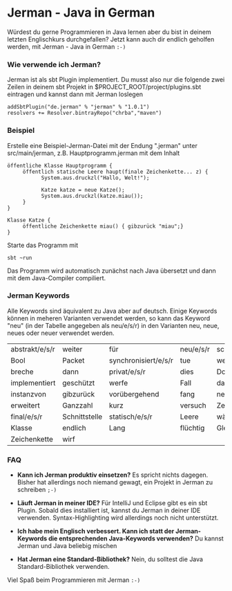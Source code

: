 # Jerman - Java in German

Würdest du gerne Programmieren in Java lernen aber du bist in deinem letzten Englischkurs durchgefallen? Jetzt kann auch dir endlich geholfen werden, mit Jerman - Java in German `:-)`

### Wie verwende ich Jerman?

Jerman ist als sbt Plugin implementiert. Du musst also nur die folgende zwei Zeilen in deinem sbt Projekt in $PROJECT_ROOT/project/plugins.sbt eintragen und kannst dann mit Jerman loslegen

```
addSbtPlugin("de.jerman" % "jerman" % "1.0.1")
resolvers += Resolver.bintrayRepo("chrba","maven")
```

### Beispiel 
Erstelle eine Beispiel-Jerman-Datei mit der Endung ".jerman" unter src/main/jerman, z.B. Hauptprogramm.jerman mit dem Inhalt

```
öffentliche Klasse Hauptprogramm {
     öffentlich statische Leere haupt(finale Zeichenkette... z) {
           System.aus.druckzl("Hallo, Welt!");

 	       Katze katze = neue Katze();
	       System.aus.druckzl(katze.miau());
     }
}

Klasse Katze {
	 öffentliche Zeichenkette miau() { gibzurück "miau";}
}
```
Starte das Programm mit
```
sbt ~run
```

Das Programm wird automatisch zunächst nach Java übersetzt und dann mit dem Java-Compiler compiliert.

### Jerman Keywords
Alle Keywords sind äquivalent zu Java aber auf deutsch. Einige Keywords können in meheren Varianten verwendet werden, so kann das Keyword "neu" (in der Tabelle angegeben als neu/e/s/r) in den Varianten neu, neue, neues oder neuer verwendet werden.


<table>
<tr><td> abstrakt/e/s/r</td><td> weiter</td><td> für</td><td> neu/e/s/r</td><td> schalte</td></tr>
<tr><td>Bool</td><td> Packet</td><td> synchronisiert/e/s/r</td><td> tue</td><td> wenn</td></tr>
<tr><td>breche</td><td> dann</td><td> privat/e/s/r</td><td> dies</td><td> Dopppelt </td></tr>
<tr><td>implementiert</td><td> geschützt</td><td> werfe</td><td> Fall</td><td> dann </td></tr>
<tr><td>instanzvon</td><td> gibzurück</td><td> vorübergehend</td><td> fang </td><td>neu/e/s/r</td></tr>
<tr><td> erweitert</td><td> Ganzzahl</td><td> kurz</td><td> versuch</td><td> Zeichen </td></tr>
<tr><td>final/e/s/r</td><td> Schnittstelle</td><td> statisch/e/s/r</td><td> Leere</td><td>während</td></tr>
<tr><td>Klasse</td><td> endlich</td><td> Lang</td><td> flüchtig</td><td> Gleitkommazahl</td></tr>
<tr><td>Zeichenkette</td><td>wirf</td><td></td><td></td><td></td></tr>
</table>

### FAQ
* **Kann ich Jerman produktiv einsetzen?**
Es spricht nichts dagegen. Bisher hat allerdings noch niemand gewagt, ein Projekt in Jerman zu schreiben `;-)`

* **Läuft Jerman in meiner IDE?**
Für IntelliJ und Eclipse gibt es ein sbt Plugin. Sobald dies installiert ist, kannst du Jerman in deiner IDE verwenden. Syntax-Highlighting wird allerdings noch nicht unterstützt.

* **Ich habe mein Englisch verbessert. Kann ich statt der Jerman-Keywords die entsprechenden Java-Keywords verwenden?**
Du kannst Jerman und Java beliebig mischen

* **Hat Jerman eine Standard-Bibliothek?**
Nein, du solltest die Java Standard-Bibliothek verwenden.


Viel Spaß beim Programmieren mit Jerman `:-)`
